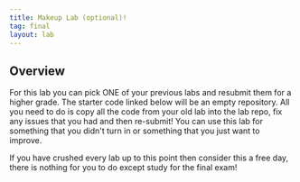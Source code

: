 ```yaml
---
title: Makeup Lab (optional)!
tag: final
layout: lab
---
```


## Overview

For this lab you can pick ONE of your previous labs and resubmit them for a higher grade. The
starter code linked below will be an empty repository. All you need to do is copy all the code from
your old lab into the  lab repo, fix any issues that you had and then re-submit! You can use
this lab for something that you didn't turn in or something that you just want to improve.

If you have crushed every lab up to this point then consider this a free day, there is nothing for
you to do except study for the final exam!
